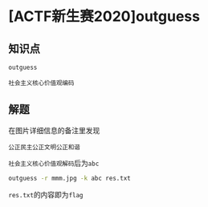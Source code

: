 # [ACTF新生赛2020]outguess

## 知识点

`outguess`

`社会主义核心价值观编码`

## 解题

在图片详细信息的备注里发现

`公正民主公正文明公正和谐`

`社会主义核心价值观解码`后为`abc`

```bash
outguess -r mmm.jpg -k abc res.txt
```

`res.txt`的内容即为`flag`